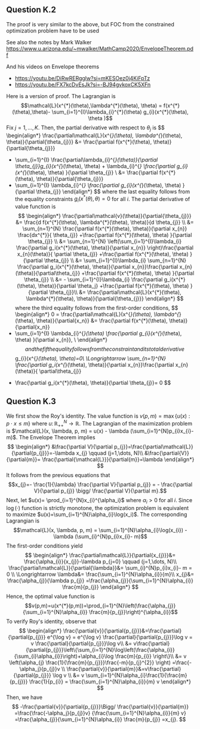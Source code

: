 ## Question K.2

The proof is very similar to the above, but FOC from the constrained optimization problem have to be used

See also the notes by Mark Walker
https://www.u.arizona.edu/~mwalker/MathCamp2020/EnvelopeTheorem.pdf

And his videos on Envelope theorems
- https://youtu.be/DiRwRERgglw?si=mKESOez0j4KiFpTz
- https://youtu.be/FX7kcDvEsJk?si=-BJ94gvkoxCK5XFn

Here is a version of proof. The Lagrangian is
$$\mathcal{L}(x^{*}(\theta),\lambda^{*}(\theta), \theta) = 
f(x^{*}(\theta),\theta)- \sum_{i=1}^{I}\lambda_{i}^{*}(\theta) g_{i}(x^{*}(\theta), \theta )$$
Fix $j=1,\dots,K$. Then, the partial derivative with respect to $\theta_{j}$ is 
$$
\begin{align*}
\frac{\partial\mathcal{L}(x^{*}(\theta), \lambda^{*}(\theta), \theta)}{\partial{\theta_{j}}}
&= 
\frac{\partial f(x^{*}(\theta),  \theta)}{\partial{\theta_{j}}} 
- \sum_{i=1}^{I} \frac{\partial\lambda_{i}^{*}(\theta)}{\partial \theta_{j}}g_{i}(x^{*}(\theta), \theta) + \lambda_{i}^{*} \frac{\partial g_{i}(x^{*}(\theta), \theta) }{\partial \theta_{j}} \\
&= \frac{\partial f(x^{*}(\theta),  \theta)}{\partial{\theta_{j}}} 
- \sum_{i=1}^{I} \lambda_{i}^{*} \frac{\partial g_{i}(x^{*}(\theta), \theta) }{\partial \theta_{j}} 
\end{align*}
$$
where the last equality follows from the equality constraints $g_{i}(x^{*}(\theta), \theta)=0$ for all $i$.
The partial derivative of value function is
$$
\begin{align*}
\frac{\partial\mathcal{v}(\theta)}{\partial{\theta_{j}}}
&= 
\frac{d f(x^{*}(\theta), \lambda^{*}(\theta), \theta)}{d \theta_{j}} \\ 
&=  \sum_{n=1}^{N} \frac{\partial f(x^{*}(\theta), \theta)}{\partial x_{n}} \frac{dx^{*}}{ \theta_{j}} 
+\frac{\partial f(x^{*}(\theta), \theta) }{\partial \theta_{j}} \\
&= \sum_{n=1}^{N} \left(\sum_{i=1}^{I}\lambda_{i} \frac{\partial g_i(x^{*}(\theta), \theta)}{\partial x_{n}} \right)\frac{\partial x_{n}(\theta)}{ \partial \theta_{j}} 
+\frac{\partial f(x^{*}(\theta), \theta) }{\partial \theta_{j}} \\
&= \sum_{i=1}^{I}\lambda_{i} \sum_{n=1}^{N}  \frac{\partial g_i(x^{*}(\theta), \theta)}{\partial x_{n}}\frac{\partial x_{n}(\theta)}{\partial\theta_{j}} 
+\frac{\partial f(x^{*}(\theta), \theta) }{\partial \theta_{j}} \\
&= - \sum_{i=1}^{I}\lambda_{i}  \frac{\partial g_i(x^{*}(\theta), \theta)}{\partial \theta_j}
+\frac{\partial f(x^{*}(\theta), \theta) }{\partial \theta_{j}}\\
&= \frac{\partial\mathcal{L}(x^{*}(\theta), \lambda^{*}(\theta), \theta)}{\partial{\theta_{j}}}
\end{align*}
$$
where the third equality follows from the first-order conditions,
$$
\begin{align*}
0 = \frac{\partial\mathcal{L}(x^{*}(\theta), \lambda^{*}(\theta), \theta)}{\partial{x_n}}
&= 
\frac{\partial f(x^{*}(\theta),  \theta)}{\partial{x_n}} 
- \sum_{i=1}^{I} \lambda_{i}^{*}(\theta) \frac{\partial g_{i}(x^{*}(\theta), \theta) }{\partial x_{n}}, \\
\end{align*}
$$
and the fifth equality follows from the constraint and its total derivative
$$g_{i}(x^{*}(\theta), \theta)=0\\ \Longrightarrow 
\sum_{n=1}^{N}  \frac{\partial g_i(x^{*}(\theta), \theta)}{\partial x_{n}}\frac{\partial x_{n}(\theta)}{ \partial\theta_{j}} 
+ \frac{\partial g_i(x^{*}(\theta), \theta)}{\partial \theta_{j}}= 0
$$


## Question K.3

We first show the Roy's identity.
The value function is $v(p, m)=\max\{u(x): p \cdot x \leq m\}$ where $u\colon \mathbb{R}^{N}_{++}\to \mathbb{R}$.
The Lagrangian of the maximization problem is $\mathcal{L}(x, \lambda, p, m) = u(x) - \lambda (\sum_{i=1}^{N}p_{i}x_{i}- m)$. 
The Envelope Theorem implies
$$
\begin{align*}
&\frac{\partial V}{\partial p_{j}}=\frac{\partial\mathcal{L}}{\partial{p_{j}}}=-\lambda x_{j} \qquad (j=1,\dots, N)\\
&\frac{\partial{V}}{\partial{m}}= \frac{\partial{\mathcal{L}}}{\partial{m}}=\lambda
\end{align*}
$$
It follows from the previous equations that 
$$x_{j}=- \frac{1}{\lambda} \frac{\partial V}{\partial p_{j}} = - \frac{\partial V}{\partial p_{j}} \bigg/ \frac{\partial V}{\partial m}.$$
Next, let $u(x)= \prod_{i=1}^{N}x_{i}^{\alpha_i}$ where $\alpha_i>0$ for all $i$.
Since $\log(\cdot)$ function is strictly monotone, the optimization problem is equivalent to maximize $u(x)=\sum_{i=1}^{N}\alpha_{i}\log(x_i)$.
The corresponding Lagrangian is 
$$\mathcal{L}(x, \lambda, p, m) = \sum_{i=1}^{N}\alpha_{i}\log(x_{i}) - \lambda (\sum_{i}^{N}p_{i}x_{i}- m)$$
The first-order conditions yield
$$
\begin{align*}
\frac{\partial\mathcal{L}}{\partial{x_{j}}}&= \frac{\alpha_{i}}{x_{j}}-\lambda p_{j=0} \qquad (j=1,\dots, N)\\
\frac{\partial\mathcal{L}}{\partial{\lambda}}&= \sum_{i}^{N}p_{i}x_{i}- m = 0 \\
\Longrightarrow \lambda&= \frac{\sum_{i=1}^{N}\alpha_{i}}{m}\\
x_{j}&= \frac{\alpha_{j}}{\lambda p_{j}} 
=\frac{\alpha_{j}}{\sum_{i=1}^{N}\alpha_{i}} \frac{m}{p_{j}}
\end{align*}
$$
Hence, the optimal value function is 
$$v(p,m)=u(x^{*}(p,m))=\prod_{i=1}^{N}\left(\frac{\alpha_{j}}{\sum_{i=1}^{N}\alpha_{i}} \frac{m}{p_{j}}\right)^{\alpha_{i}}$$
To verify Roy's identity, observe that 
$$
\begin{align*}
\frac{\partial{v}}{\partial{p_{j}}}&=\frac{\partial}{\partial{p_{j}}} e^{\log v} 
= e^{\log v} \frac{\partial}{\partial{p_{j}}}\log v = v \frac{\partial}{\partial{p_{j}}}\log v\\
&= v\frac{\partial}{\partial{p_{j}}}\left\{\sum_{i=1}^{N}\log\left(\frac{\alpha_{i}}{\sum_{i}\alpha_{i}}\right)+\alpha_{i}\log \frac{m}{p_{i}} \right\}\\
&= v \left(\alpha_{j} \frac{1}{\frac{m}{p_{j}}}\frac{-m}{p_{j}^{2}}  \right)
=\frac{-\alpha_j}{p_{j}}v \\
\frac{\partial{v}}{\partial{m}}&=v\frac{\partial}{\partial{p_{j}}} \log v \\
&= v \sum_{i=1}^{N}\alpha_{i}\frac{1}{\frac{m}{p_{j}}} \frac{1}{p_{i}} = \frac{\sum_{i=1}^{N}\alpha_{i}}{m} v 
\end{align*}
$$
Then, we have
$$
-\frac{\partial{v}}{\partial{p_{j}}}\Bigg/ \frac{\partial{v}}{\partial{m}}
=\frac{\frac{-\alpha_j}{p_{j}}v} {\frac{\sum_{i=1}^{N}\alpha_{i}}{m} v}
=\frac{\alpha_{j}}{\sum_{i=1}^{N}\alpha_{i}} \frac{m}{p_{j}} 
=x_{j}.
$$

